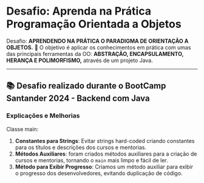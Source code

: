<h1> Desafio: Aprenda na Prática Programação Orientada a Objetos</h1>

<p> Desafio: <strong>APRENDENDO NA PRÁTICA O PARADIGMA DE ORIENTAÇÃO A OBJETOS.</strong>
    💎 O objetivo é aplicar os conhecimentos em prática com umas das principais ferramentas da OO: <strong>ABSTRAÇÃO, ENCAPSULAMENTO, HERANÇA E POLIMORFISMO,</strong> através de um projeto Java. </p>




----

<h2> 📚 Desafio realizado durante o BootCamp Santander 2024 - Backend com Java </h2>

### Explicações e Melhorias

Classe main:

1. **Constantes para Strings**: Evitar strings hard-coded criando constantes para os títulos e descrições dos cursos e mentorias.
2. **Métodos Auxiliares**: foram criados métodos auxiliares para a criação de cursos e mentorias, tornando o `main` mais limpo e fácil de ler.
3. **Método para Exibir Progresso**: Criamos um método auxiliar para exibir o progresso dos desenvolvedores, evitando duplicação de código.